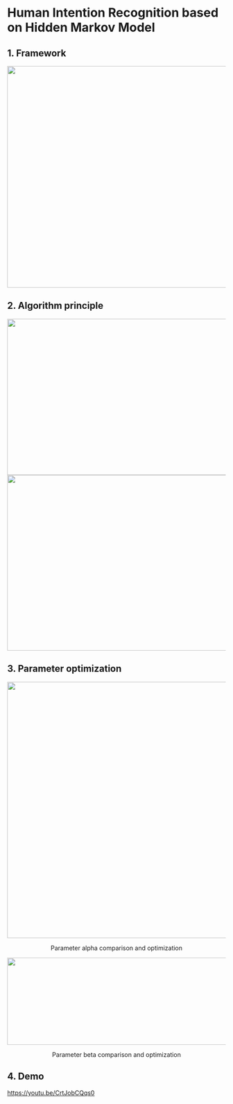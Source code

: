 # Human Intention Recognition based on Hidden Markov Model

## 1. Framework
<div align=center><img width="781" height="511" src="https://github.com/Make0930/Human_Intent_Recognition_Project/blob/master/IMG/Framework.png"/></div>

## 2. Algorithm principle
<div align=center><img width="781" height="360" src="https://github.com/Make0930/Human_Intent_Recognition_Project/blob/master/IMG/Algorithm-Principle-1.png"/></div>
<div align=center><img width="781" height="405" src="https://github.com/Make0930/Human_Intent_Recognition_Project/blob/master/IMG/Algorithm-Principle-2.png"/></div>

## 3. Parameter optimization
<div align=center><img width="781" height="591" src="https://github.com/Make0930/Human_Intent_Recognition_Project/blob/master/IMG/Parameter_a_Compare.jpg"/></div>
<p align="center">Parameter alpha comparison and optimization</p>

<div align=center><img width="781" height="201" src="https://github.com/Make0930/Human_Intent_Recognition_Project/blob/master/IMG/Parameter_beta_Compare.jpg"/></div>
<p align="center">Parameter beta comparison and optimization</p>


## 4. Demo
https://youtu.be/CrtJobCQqs0
